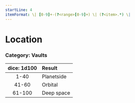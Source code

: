 ```yaml
---
startLine: 4
itemFormat: \| [0-9]+-(?<range>[0-9]+) \| (?<item>.*) \|
---
```

# Location
### Category: Vaults

| dice: 1d100 | Result |
|:----:|:-------|
| 1-40 | Planetside |
| 41-60 | Orbital |
| 61-100 | Deep space |